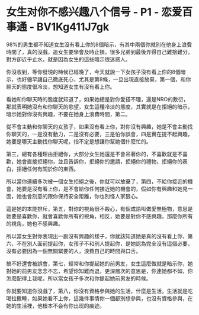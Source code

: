 # 女生对你不感兴趣八个信号 - P1 - 恋爱百事通 - BV1Kg411J7gk

98%的男生都不知道女生沒有看上你的8個暗示，有其中兩個你就別在他身上浪費時間了，真的沒戲，追女生要學會及時止損，很多兄弟到最後弄得自己難捨難分，對方卻近乎止水，就是因為女生的這些暗示很迷惑人。

你沒收到，等你發現的時候已經晚了，今天就說一下女孩子沒有看上你的8個暗示，也好儘早讓自己徹底死心，尤其是第8條，一旦出現直接放棄，第一個，和你聊天的態度很冷淡，想知道女生有沒有看上你。

看她和你聊天時的態度就知道了，如果她總是對你愛搭不理，還是NRO的敷衍，那就表明她沒有和你聊天的慾望，女生這種冷淡的態度，其實就是在拒絕的暗示，暗示她對你沒有興趣，不要在她身上浪費時間，第二。

從不會主動和你聊天的女孩子，如果沒有看上你，對你沒有興趣，她是不會主動找你聊天的，一是沒有動力，二是沒有必要，三是怕你誤會，四是實在提不起興趣，她要是哪天主動找你聊天呢，指不定是想讓你幫她個什麼忙的。

第三，總有各種理由拒絕你，大部分女生她還是不會吊著你的，不喜歡就是不喜歡，她會直接拒絕你，並且告訴你，拒絕你的邀請，拒絕你的禮物，拒絕你的表白，拒絕任何有關於你的東西。

所以當你連續多次被一個女生拒絕之後，你就可以放棄了，第四，不給你接近的機會，她要是沒有看上你，是不會給你任何接近她的機會的，假如你有興趣和她見一面，她也會刻意的跟你保持安全距離，你也別怪人家狠心。

這是她的本能排斥，第五，對你的視角很不殺心，有個成語叫做愛無極物，意思是她要是喜歡你，就會喜歡你所有的視角，相反，她要是對你不感興趣，那麼你所有的視角，她也不感興趣。

所以當女生對你表現出一副沒有興趣的樣子，你就該知道她是真的沒有看上你，第六，不在別人面前提起你，女孩子不和別人提起你，是她認為完全沒有這個必要，沒有必要因為一個無關緊要的人，浪費自己的時間與口舌。

搞不好還會被誤會，第七，經常和你提起她的前男友，女生這麼做就是暗示你，她對她的前男友念念不忘，希望你知難而退，更深層次的意思是，你連她都不如，你怎麼配得上我呢，所以當女孩子多次和你提起她前男友的時候。

你就要知道你沒戲了，第八，你沒有資格參與她的生活，什麼是生活，生活就是吃喝拉撒睡，如果她看不上你，這幾件事情你一個都別想參與，也沒有資格參與，在她的生活裡，他根本不会有你出现的痕迹。

